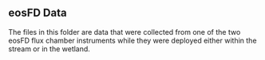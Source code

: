 ## eosFD Data

The files in this folder are data that were collected from one of the two eosFD flux chamber instruments while they were deployed either within the stream or in the wetland.